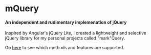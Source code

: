 # mQuery
#### An independent and rudimentary implemenation of jQuery

Inspired by Angular's jQuery Lite, I created a lightweight and selective jQuery library for my personal projects called "mark"Query.

Go [here](http://www.markmccann.me/post/mquery/) to see which methods and features are supported.
